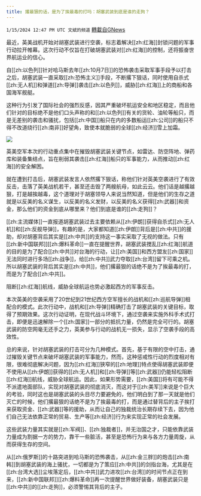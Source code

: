 ```yaml
---
title: 撂最狠的话，是为了挨最毒的打吗：胡塞武装到底是谁的走狗？
---
```

`1/15/2024 12:47 PM UTC 文斌的频道` [轉載自GNews](https://gnews.org/articles/2221023)

最近，英美战机开始对胡塞武装进行空袭，标志着解决[[zh:红海]]封锁问题的军事行动拉开帷幕。这次行动不仅旨在打破胡塞武装对[[zh:红海]]的控制，还将振奋世界航运业的信心。

自[[zh:以色列]]针对哈马斯去年[[zh:10月7日]]的恐怖袭击采取军事手段予以打击之后，胡塞武装一直采取[[zh:恐怖主义]]手段，不断撂下狠话，同时使用自杀式[[zh:无人机]]和弹道[[zh:导弹]]袭击[[zh:以色列]]，威胁[[zh:红海]]上的商船和各国海军舰艇。

这种行为引发了国际社会的强烈反感，因其严重破坏航运安全和地区稳定，而且他们针对的目标绝不是他们口头声称的和[[zh:以色列]]有关的货轮、油轮等船只，而是无差别的袭击和骚扰，包括[[zh:中国]]船只在内的多数船运[[zh:公司]]的船只不得不改道绕行[[zh:南非]]好望角，致使本就脆弱的全球[[zh:经济]]雪上加霜。

![](ipfs://QmW1Mxd4NxwjtXQfVTkabDKeS8tHxDxzmZS6ZVTye2vFmZ?.png)

英美空军本次的行动重点集中在摧毁胡塞武装关键节点，如雷达、防空阵地、弹药库和装备集结点，旨在削弱其袭击[[zh:红海]]船只的军事能力，从而推动[[zh:红海]]的安全解困。

就在遭到打击后，胡塞武装发言人依然撂下狠话，称他们针对英美空袭进行了有效反击，击落了英美战机若干，甚至还击毁了两艘航母，如此云云。他们话是越撂越狠，打是越挨越毒，这个道理对于胡塞领导人来说当然知道，但是他们的生存之道就是以反美的名义谋生，以反美的名义发财，以反美的名义获得[[zh:武器]]和资金，那么他们的资金到底从哪里来？他们到底是谁的[[zh:走狗]]？

[[zh:主流媒体]]一直报道胡塞武装过去主要依赖从[[zh:伊朗]]获得自杀式[[zh:无人机]]和[[zh:反舰导弹]]，有趣的是，大家都知道[[zh:伊朗]]背后是[[zh:中共]]的援助，却对胡塞背后其实是[[zh:中共]]的支持这一事实采取了无视的做法。只有[[zh:新中国联邦]][[zh:爆料革命]]一直在提醒世界，胡塞武装搅乱[[zh:红海]]航道的目的是为了配合[[zh:中共]]对台海的行动，让[[zh:美国]]和西方盟友[[zh:国家]]无法同时进行多场[[zh:战争]]，给[[zh:中共]]武力夺取[[zh:台湾]]留下可乘之机。所以胡塞武装的背后其实是[[zh:中共]]，他们撂最狠的话绝不是为了挨最毒的打，而是为了配合[[zh:中共]]。

阻断[[zh:红海]]航线，威胁全球航运也势必激起西方的军事反击。

本次英美的空袭采用了20世纪到21世纪西方空军擅长的战机和[[zh:巡航导弹]]相配合的模式。此次行动中，战机和[[zh:导弹]]精确打击了胡塞武装的关键目标，取得了预期效果。这次行动证明，在现代战斗环境下，通过空袭来实施外科手术式打击，即便是迅速解除一个[[zh:国家]]一部分的抵抗力量，仍然是完全可行的。胡塞武装的防空网毫无还手之力，英美参与行动的战机无一损失，显示了空袭手段的高效性。

总的来说，针对胡塞武装的打击可分为几种模式。首先，基于有限的空中打击，通过摧毁关键节点来破坏胡塞武装的军事能力，然而，这种惩戒性行动的烈度相对有限，很难彻底解决问题，因为[[zh:红海]]狭窄的[[zh:地理]]特点使得胡塞武装即便不使用从[[zh:伊朗]]获得的[[zh:无人机]]和[[zh:导弹]]等[[zh:武器]]仍能轻松阻断[[zh:红海]]航线，威胁全球航运。因此，如果形势需要，[[zh:美国]]将有可能不得不派遣地面部队，实现对胡塞武装的彻底消灭，而这对于[[zh:美军]]来说是个巨大的考验，同时这也是胡塞武装的头目尽力要避免的，他们明白到了那一天就是他们灭亡的时候，他们撂最狠的话绝不是为了挨最毒的打，而是通过替背后的主子挨打来获取资金、[[zh:武器]]等的援助，从而让自己的独裁统治长期存续下去，因为他们自己无法依靠正常的贸易、生产等[[zh:经济]]行为来实现正常的社会发展。

这些武装力量其实就是[[zh:军阀]]、[[zh:独裁者]]，并无治国之才，只能依靠武装力量成为割据一方的势力，靠干一些脏活，甚至是恐怖行为来与各方力量周旋，从而获得生存的空间。

从[[zh:俄罗斯]]的十路突进到哈马斯的恐怖袭击，从[[zh:金三胖]]的炮击[[zh:南韩]]到胡塞武装的海上骚扰，一切都是为了策应[[zh:中共]]的剑指台海，尤其是在[[zh:台湾大选]]尘埃落定后，[[zh:中共]]武力进攻[[zh:台湾]]的时间节点正在到来，[[zh:新中国联邦]][[zh:爆料革命]]再一次提醒世界做好装备，胡塞武装只是[[zh:中共]]的[[zh:走狗]]，必须警惕其背后的主子。
